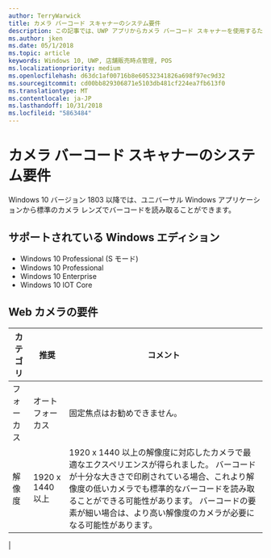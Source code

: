```yaml
---
author: TerryWarwick
title: カメラ バーコード スキャナーのシステム要件
description: この記事では、UWP アプリからカメラ バーコード スキャナーを使用するための要件を説明します。
ms.author: jken
ms.date: 05/1/2018
ms.topic: article
keywords: Windows 10, UWP, 店舗販売時点管理, POS
ms.localizationpriority: medium
ms.openlocfilehash: d63dc1af00716b8e60532341826a698f97ec9d32
ms.sourcegitcommit: cd00bb829306871e5103db481cf224ea7fb613f0
ms.translationtype: MT
ms.contentlocale: ja-JP
ms.lasthandoff: 10/31/2018
ms.locfileid: "5863484"
---
```

# <a name="camera-barcode-scanner-system-requirements"></a>カメラ バーコード スキャナーのシステム要件
Windows 10 バージョン 1803 以降では、ユニバーサル Windows アプリケーションから標準のカメラ レンズでバーコードを読み取ることができます。

## <a name="supported-windows-editions"></a>サポートされている Windows エディション
- Windows 10 Professional (S モード)
- Windows 10 Professional
- Windows 10 Enterprise
- Windows 10 IOT Core


## <a name="webcam-requirements"></a>Web カメラの要件
| カテゴリ      | 推奨           | コメント |
| ------------- | ------------------------ | -------- |
| フォーカス         | オート フォーカス               | 固定焦点はお勧めできません。 |
| 解像度    | 1920 x 1440 以上    | 1920 x 1440 以上の解像度に対応したカメラで最適なエクスペリエンスが得られました。  バーコードが十分な大きさで印刷されている場合、これより解像度の低いカメラでも標準的なバーコードを読み取ることができる可能性があります。 バーコードの要素が細い場合は、より高い解像度のカメラが必要になる可能性があります。 |
|

